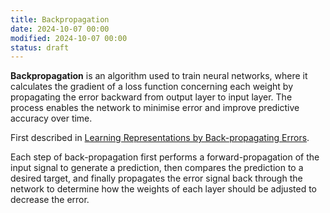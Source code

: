 ```yaml
---
title: Backpropagation
date: 2024-10-07 00:00
modified: 2024-10-07 00:00
status: draft
---
```


**Backpropagation** is an algorithm used to train neural networks, where it calculates the gradient of a loss function concerning each weight by propagating the error backward from output layer to input layer. The process enables the network to minimise error and improve predictive accuracy over time.

First described in [Learning Representations by Back-propagating Errors](../../../reference/learning-representations-by-back-propagating-errors.md).

Each step of back-propagation first performs a forward-propagation of the input signal to generate a prediction, then compares the prediction to a desired target, and finally propagates the error signal back through the network to determine how the weights of each layer should be adjusted to decrease the error.